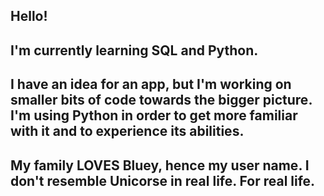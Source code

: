 ## Hello!
## I'm currently learning SQL and Python.
## I have an idea for an app, but I'm working on smaller bits of code towards the bigger picture. I'm using Python in order to get more familiar with it and to experience its abilities.
## My family LOVES Bluey, hence my user name. I don't resemble Unicorse in real life. For real life.

<!--
**Unicorse/Unicorse** is a ✨ _special_ ✨ repository because its `README.md` (this file) appears on your GitHub profile.

Here are some ideas to get you started:

- 🔭 I’m currently working on ...
- 🌱 I’m currently learning ...
- 👯 I’m looking to collaborate on ...
- 🤔 I’m looking for help with ...
- 💬 Ask me about ...
- 📫 How to reach me: ...
- 😄 Pronouns: ...
- ⚡ Fun fact: ...
-->
